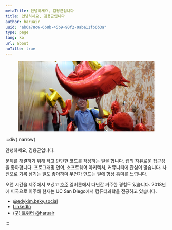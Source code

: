 ```yaml
---
metaTitle: 안녕하세요, 김용균입니다
title: 안녕하세요, 김용균입니다
author: haruair
uuid: "ab6a78c6-6b8b-45b9-90f2-9aba11fb6b3a"
type: page
lang: ko
url: about
noTitle: true
---
```


<figure>

![김용균과 빨간 트위터 풍선 사진](me-with-a-red-bird.jpg)

</figure>

:::div{.narrow}

안녕하세요, 김용균입니다.

문제를 해결하기 위해 작고 단단한 코드를 작성하는 일을 합니다. 웹의 자유로운 접근성을 좋아합니다. 프로그래밍 언어, 소프트웨어 아키텍처, 커뮤니티에 관심이 많습니다. 사진으로 기록 남기는 일도 좋아하며 무언가 만드는 일에 항상 흥미를 느낍니다.

오랜 시간을 제주에서 보냈고 [호주](/ko/tag/life-in-australia/) 멜버른에서 다년간 거주한 경험도 있습니다. 2018년에 미국으로 이주해 현재는 UC San Diego에서 컴퓨터과학을 전공하고 있습니다.


- [@edykim.bsky.social](https://bsky.app/profile/edykim.bsky.social)
- [LinkedIn](https://linkedin.com/in/edwardykim/)
- [(구) 트위터 @haruair](https://twitter.com/haruair/)

:::